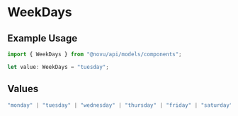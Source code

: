 # WeekDays

## Example Usage

```typescript
import { WeekDays } from "@novu/api/models/components";

let value: WeekDays = "tuesday";
```

## Values

```typescript
"monday" | "tuesday" | "wednesday" | "thursday" | "friday" | "saturday" | "sunday"
```